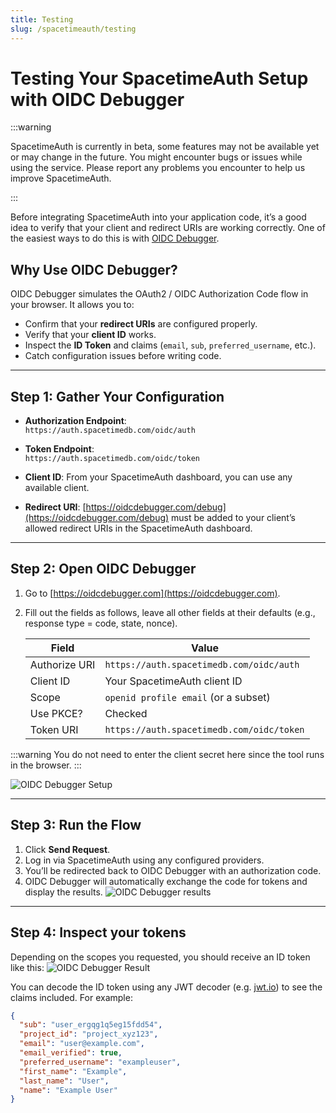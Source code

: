 ```yaml
---
title: Testing
slug: /spacetimeauth/testing
---
```


# Testing Your SpacetimeAuth Setup with OIDC Debugger

:::warning

SpacetimeAuth is currently in beta, some features may not be available yet or may change in the future. You might encounter bugs or issues while using the service. Please report any problems you encounter to help us improve SpacetimeAuth.

:::

Before integrating SpacetimeAuth into your application code, it’s a good idea
to verify that your client and redirect URIs are working correctly. One of the
easiest ways to do this is with [OIDC Debugger](https://oidcdebugger.com).

## Why Use OIDC Debugger?

OIDC Debugger simulates the OAuth2 / OIDC Authorization Code flow in your browser.
It allows you to:

- Confirm that your **redirect URIs** are configured properly.
- Verify that your **client ID** works.
- Inspect the **ID Token** and claims (`email`, `sub`, `preferred_username`, etc.).
- Catch configuration issues before writing code.

---

## Step 1: Gather Your Configuration

- **Authorization Endpoint**:  
  `https://auth.spacetimedb.com/oidc/auth`

- **Token Endpoint**:  
  `https://auth.spacetimedb.com/oidc/token`

- **Client ID**: From your SpacetimeAuth dashboard, you can use any available client.
- **Redirect URI**: [https://oidcdebugger.com/debug](https://oidcdebugger.com/debug) must be added to your
  client’s allowed redirect URIs in the SpacetimeAuth dashboard.

---

## Step 2: Open OIDC Debugger

1. Go to [https://oidcdebugger.com](https://oidcdebugger.com).
2. Fill out the fields as follows, leave all other fields at their defaults
   (e.g., response type = code, state, nonce).

   | Field         | Value                                     |
   | ------------- | ----------------------------------------- |
   | Authorize URI | `https://auth.spacetimedb.com/oidc/auth`  |
   | Client ID     | Your SpacetimeAuth client ID              |
   | Scope         | `openid profile email` (or a subset)      |
   | Use PKCE?     | Checked                                   |
   | Token URI     | `https://auth.spacetimedb.com/oidc/token` |

:::warning
You do not need to enter the client secret here since the tool runs in the browser.
:::

![OIDC Debugger Setup](https://tmp-unreal-engine-tutorial-images.nyc3.digitaloceanspaces.com/spacetimeauth-oidcdebugger-config.png)

---

## Step 3: Run the Flow

1. Click **Send Request**.
2. Log in via SpacetimeAuth using any configured providers.
3. You’ll be redirected back to OIDC Debugger with an authorization code.
4. OIDC Debugger will automatically exchange the code for tokens and display the
   results.
   ![OIDC Debugger results](https://tmp-unreal-engine-tutorial-images.nyc3.digitaloceanspaces.com/spacetimeauth-oidcdebugger-results.png)

---

## Step 4: Inspect your tokens

Depending on the scopes you requested, you should receive an ID token like this:
![OIDC Debugger Result](https://tmp-unreal-engine-tutorial-images.nyc3.digitaloceanspaces.com/spacetimeauth-jwtio.png)

You can decode the ID token using any JWT decoder (e.g. [jwt.io](https://jwt.io/))
to see the claims included. For example:

```json
{
  "sub": "user_ergqg1q5eg15fdd54",
  "project_id": "project_xyz123",
  "email": "user@example.com",
  "email_verified": true,
  "preferred_username": "exampleuser",
  "first_name": "Example",
  "last_name": "User",
  "name": "Example User"
}
```
